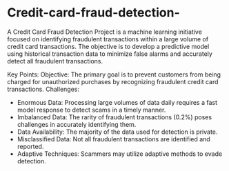 # Credit-card-fraud-detection-
A Credit Card Fraud Detection Project is a machine learning initiative focused on identifying fraudulent transactions within a large volume of credit card transactions. The objective is to develop a predictive model using historical transaction data to minimize false alarms and accurately detect all fraudulent transactions.

Key Points:
Objective: The primary goal is to prevent customers from being charged for unauthorized purchases by recognizing fraudulent credit card transactions.
Challenges:
- Enormous Data: Processing large volumes of data daily requires a fast model response to detect scams in a timely manner.
- Imbalanced Data: The rarity of fraudulent transactions (0.2%) poses challenges in accurately identifying them.
- Data Availability: The majority of the data used for detection is private.
- Misclassified Data: Not all fraudulent transactions are identified and reported.
- Adaptive Techniques: Scammers may utilize adaptive methods to evade detection.
